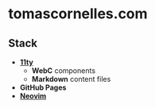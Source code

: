 # tomascornelles.com

## Stack

- **[11ty](https://11ty.dev)**
    - **WebC** components
    - **Markdown** content files
- **GitHub Pages**
- **[Neovim](http://neovim.io/)**
